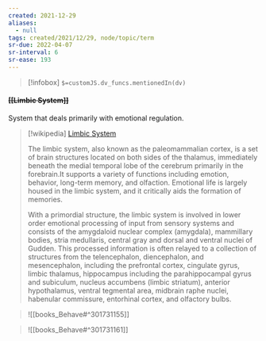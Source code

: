 ```yaml
---
created: 2021-12-29 
aliases:
  - null
tags: created/2021/12/29, node/topic/term
sr-due: 2022-04-07
sr-interval: 6
sr-ease: 193
---
```

> [!infobox]
`$=customJS.dv_funcs.mentionedIn(dv)`

#### <s class="topic-title">[[Limbic System]]</s>

System that deals primarily with emotional regulation.

> [!wikipedia] [Limbic System](https://en.wikipedia.org/wiki/Limbic%20system)
> 
> The limbic system, also known as the paleomammalian cortex, is a set of brain structures located on both sides of the thalamus, immediately beneath the medial temporal lobe of the cerebrum primarily in the forebrain.It supports a variety of functions including emotion, behavior, long-term memory, and olfaction. Emotional life is largely housed in the limbic system, and it critically aids the formation of memories.
> 
> With a primordial structure, the limbic system is involved in lower order emotional processing of input from sensory systems and consists of the amygdaloid nuclear complex (amygdala), mammillary bodies, stria medullaris, central gray and dorsal and ventral nuclei of Gudden. This processed information is often relayed to a collection of structures from the telencephalon, diencephalon, and mesencephalon, including the prefrontal cortex, cingulate gyrus, limbic thalamus, hippocampus including the parahippocampal gyrus and subiculum, nucleus accumbens (limbic striatum), anterior hypothalamus, ventral tegmental area, midbrain raphe nuclei, habenular commissure, entorhinal cortex, and olfactory bulbs.
>

> ![[books_Behave#^301731155]]

> ![[books_Behave#^301731161]]
